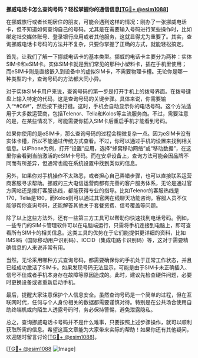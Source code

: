 **挪威电话卡怎么查询号码？轻松掌握你的通信信息[[TG💪+ @esim1088](https://t.me/s/esim1088)]**

在挪威旅行或者长期居住的朋友，可能会遇到这样的情况：刚办了一张挪威电话卡，但不知道如何查询自己的号码。尤其是在需要输入号码进行某些操作时，比如绑定社交媒体账号、登录银行应用或者其他服务，这就显得尤为重要了。其实，查询挪威电话卡号码的方法并不复杂，只要你掌握了正确的方式，就能轻松搞定。

首先，让我们了解一下挪威电话卡的基本类型。挪威的电话卡主要分为两种：实体SIM卡和eSIM卡。实体SIM卡就是我们常见的那种小塑料卡，插在手机里使用；而eSIM卡则是直接嵌入到设备中的虚拟SIM卡，不需要物理卡槽。无论你是哪一种类型的卡，查询号码的方法都大同小异。

对于实体SIM卡用户来说，查询号码的第一步是打开手机上的拨号界面。在拨号键盘上输入特定的代码，这是查询号码的关键步骤。具体来说，你需要输入“*#06#”，然后按下拨打键。这时，手机会自动显示你的电话号码。这个方法适用于大多数运营商，包括Telenor、Telia和Kolos等主流服务商。不过，需要注意的是，在某些情况下，可能需要你插入SIM卡后重启手机才能看到号码。

如果你使用的是eSIM卡，那么查询号码的过程会稍微复杂一点。因为eSIM卡没有实体卡槽，所以不能通过传统方式查看。不过，你可以通过手机的设置来找到相关信息。以iPhone为例，打开“设置”应用，选择“蜂窝移动网络”或“移动数据”，在这里你会看到当前激活的eSIM卡号码。而在安卓设备上，查询方法可能会因品牌不同而有所差异，但通常也能在系统设置中找到类似的信息。

另外，如果你对手机操作不太熟悉，或者担心自己弄错步骤，也可以直接联系运营商客服寻求帮助。挪威的三大电信运营商都有完善的客户服务体系，无论是通过官方网站还是拨打客服热线，都能获得专业的指导。比如Telenor的客服热线是170，Telia是180，而Kolos则可以通过其官网在线聊天功能咨询。客服人员不仅能够帮你查询号码，还能解答其他关于套餐资费、信号覆盖等问题。

除了以上这些方法外，还有一些第三方工具可以帮助你快速找到电话号码。例如，一些专门的SIM卡管理软件可以在电脑端运行，只需将手机连接到电脑上，即可查看所有SIM卡的相关信息。这类工具的优势在于它们能提供更详细的资料，比如IMSI码（国际移动用户识别码）、ICCID（集成电路卡识别码）等，这对于需要精确信息的人来说非常有用。

当然，无论采用哪种方式查询号码，都需要确保你的手机处于正常工作状态，并且已经成功激活了SIM卡。如果发现号码无法显示，可能是由于SIM卡未正确插入、信号不佳或者手机本身存在故障等原因造成的。此时，建议先检查硬件问题，必要时更换设备或者重新启动手机。

最后，提醒大家注意保护个人信息安全。虽然查询号码是一个简单的过程，但在互联网时代，任何与个人身份相关的数据都需要谨慎对待。特别是在公共场合使用自助终端机或向陌生人透露号码时，务必保持警惕，避免泄露隐私。

总之，查询挪威电话卡号码并不是什么难事，只要按照上述步骤操作，就可以顺利获取所需的信息。希望这篇文章能为大家带来实际的帮助！如果你还有其他疑问，欢迎随时留言讨论[[TG💪+ @esim1088](https://t.me/s/esim1088)]。

[[TG💪+ @esim1088](https://t.me/s/esim1088) ![Image](https://i.postimg.cc/4NQfJmqS/Snipaste-2025-05-13-00-14-12.png)]